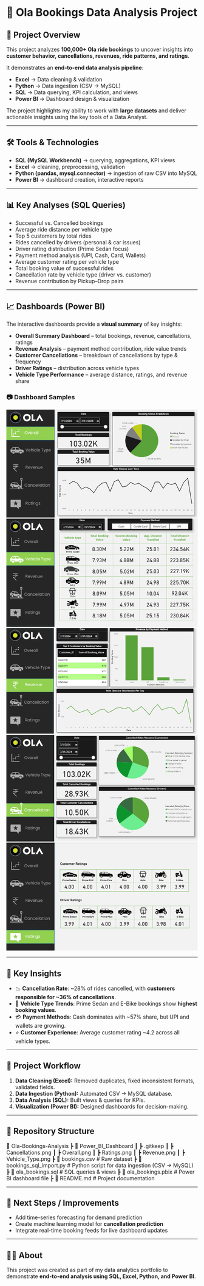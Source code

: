 # 🚖 Ola Bookings Data Analysis Project

## 📌 Project Overview  
This project analyzes **100,000+ Ola ride bookings** to uncover insights into **customer behavior, cancellations, revenues, ride patterns, and ratings**.  

It demonstrates an **end-to-end data analysis pipeline**:  
- **Excel** → Data cleaning & validation  
- **Python** → Data ingestion (CSV → MySQL)  
- **SQL** → Data querying, KPI calculation, and views  
- **Power BI** → Dashboard design & visualization  

The project highlights my ability to work with **large datasets** and deliver actionable insights using the key tools of a Data Analyst.

---

## 🛠 Tools & Technologies  
- **SQL (MySQL Workbench)** → querying, aggregations, KPI views  
- **Excel** → cleaning, preprocessing, validation  
- **Python (pandas, mysql.connector)** → ingestion of raw CSV into MySQL  
- **Power BI** → dashboard creation, interactive reports  

---

## 📊 Key Analyses (SQL Queries)  
- Successful vs. Cancelled bookings  
- Average ride distance per vehicle type  
- Top 5 customers by total rides  
- Rides cancelled by drivers (personal & car issues)  
- Driver rating distribution (Prime Sedan focus)  
- Payment method analysis (UPI, Cash, Card, Wallets)  
- Average customer rating per vehicle type  
- Total booking value of successful rides  
- Cancellation rate by vehicle type (driver vs. customer)  
- Revenue contribution by Pickup–Drop pairs  

---

## 📈 Dashboards (Power BI)  
The interactive dashboards provide a **visual summary** of key insights:

- **Overall Summary Dashboard** – total bookings, revenue, cancellations, ratings  
- **Revenue Analysis** – payment method contribution, ride value trends  
- **Customer Cancellations** – breakdown of cancellations by type & frequency  
- **Driver Ratings** – distribution across vehicle types  
- **Vehicle Type Performance** – average distance, ratings, and revenue share  

### 📷 Dashboard Samples  
![Overall Dashboard](Power_BI_Dashboard/Overall.png)  
![Vehicle Type Dashboard](Power_BI_Dashboard/Vehicle_Type.png)  
![Revenue Dashboard](Power_BI_Dashboard/Revenue.png)  
![Cancellations Dashboard](Power_BI_Dashboard/Cancellations.png)  
![Ratings Dashboard](Power_BI_Dashboard/Ratings.png)  

---

## 🔎 Key Insights  
- 📉 **Cancellation Rate**: ~28% of rides cancelled, with **customers responsible for ~36% of cancellations**.  
- 🚗 **Vehicle Type Trends**: Prime Sedan and E-Bike bookings show **highest booking values**.  
- 💳 **Payment Methods**: Cash dominates with ~57% share, but UPI and wallets are growing.  
- ⭐ **Customer Experience**: Average customer rating ~4.2 across all vehicle types.  

---

## 🚀 Project Workflow  
1. **Data Cleaning (Excel):** Removed duplicates, fixed inconsistent formats, validated fields.  
2. **Data Ingestion (Python):** Automated CSV → MySQL database.  
3. **Data Analysis (SQL):** Built views & queries for KPIs.  
4. **Visualization (Power BI):** Designed dashboards for decision-making.  

---

## 📂 Repository Structure  
📁 Ola-Bookings-Analysis
┣ 📂 Power_BI_Dashboard
┃ ┣ .gitkeep
┃ ┣ Cancellations.png
┃ ┣ Overall.png
┃ ┣ Ratings.png
┃ ┣ Revenue.png
┃ ┣ Vehicle_Type.png
┣ 📄 bookings.csv # Raw dataset
┣ 📄 bookings_sql_import.py # Python script for data ingestion (CSV → MySQL)
┣ 📄 ola_bookings.sql # SQL queries & views
┣ 📄 ola_bookings.pbix # Power BI dashboard file
┣ 📄 README.md # Project documentation


---

## 📌 Next Steps / Improvements  
- Add time-series forecasting for demand prediction  
- Create machine learning model for **cancellation prediction**  
- Integrate real-time booking feeds for live dashboard updates  

---

## 👩‍💻 About  
This project was created as part of my data analytics portfolio to demonstrate **end-to-end analysis using SQL, Excel, Python, and Power BI**.  

